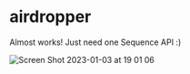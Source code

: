 # airdropper

Almost works! Just need one Sequence API :)

![Screen Shot 2023-01-03 at 19 01 06](https://user-images.githubusercontent.com/666465/210461189-9670c2d7-2d1a-43e9-92eb-406cec088642.png)
